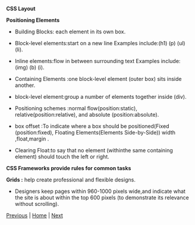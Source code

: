 **CSS Layout**

**Positioning Elements**

* Building Blocks: each element in its own box.

* Block-level elements:start on a new line Examples include:(h1) (p) (ul) (li).

* Inline elements:flow in between surrounding text Examples include: (img) (b) (i).

* Containing Elements :one block-level element (outer box) sits inside another.

* block-level element:group a number of elements together inside (div).

* Positioning schemes :normal flow(position:static), relative(position:relative), and absolute (position:absolute).

* box offset :To indicate where a box should be positioned(Fixed (position:fixed), Floating Elements(Elements Side-by-Side)) width ,float,margin .

* Clearing Float:to say that no element (withinthe same containing element) should touch the left or right.

**CSS Frameworks provide rules for common tasks**

**Grids :** help create professional and flexible designs.

* Designers keep pages within 960-1000 pixels wide,and indicate what the site is about within the top 600 pixels (to demonstrate its relevance without scrolling).


[Previous](class-07.md)  | [Home](README.md) | [Next](class-09.md)
